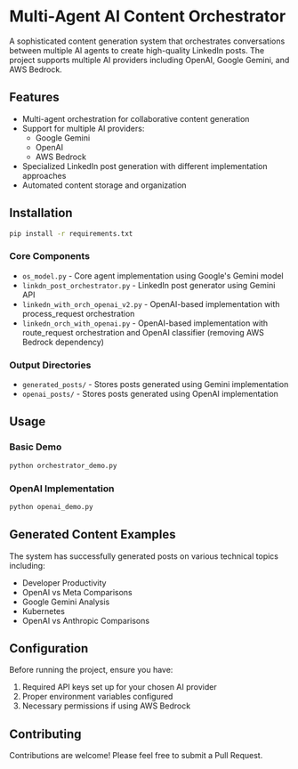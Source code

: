 # Multi-Agent AI Content Orchestrator

A sophisticated content generation system that orchestrates conversations between multiple AI agents to create high-quality LinkedIn posts. The project supports multiple AI providers including OpenAI, Google Gemini, and AWS Bedrock.

## Features

- Multi-agent orchestration for collaborative content generation
- Support for multiple AI providers:
  - Google Gemini
  - OpenAI
  - AWS Bedrock
- Specialized LinkedIn post generation with different implementation approaches
- Automated content storage and organization

## Installation

```bash
pip install -r requirements.txt
```


### Core Components

- `os_model.py` - Core agent implementation using Google's Gemini model
- `linkdn_post_orchestrator.py` - LinkedIn post generator using Gemini API
- `linkedn_with_orch_openai_v2.py` - OpenAI-based implementation with process_request orchestration
- `linkedn_orch_with_openai.py` - OpenAI-based implementation with route_request orchestration and OpenAI classifier (removing AWS Bedrock dependency)

### Output Directories

- `generated_posts/` - Stores posts generated using Gemini implementation
- `openai_posts/` - Stores posts generated using OpenAI implementation

## Usage

### Basic Demo

```bash
python orchestrator_demo.py
```

### OpenAI Implementation

```bash
python openai_demo.py
```

## Generated Content Examples

The system has successfully generated posts on various technical topics including:
- Developer Productivity
- OpenAI vs Meta Comparisons
- Google Gemini Analysis
- Kubernetes
- OpenAI vs Anthropic Comparisons

## Configuration

Before running the project, ensure you have:
1. Required API keys set up for your chosen AI provider
2. Proper environment variables configured
3. Necessary permissions if using AWS Bedrock

## Contributing

Contributions are welcome! Please feel free to submit a Pull Request.

